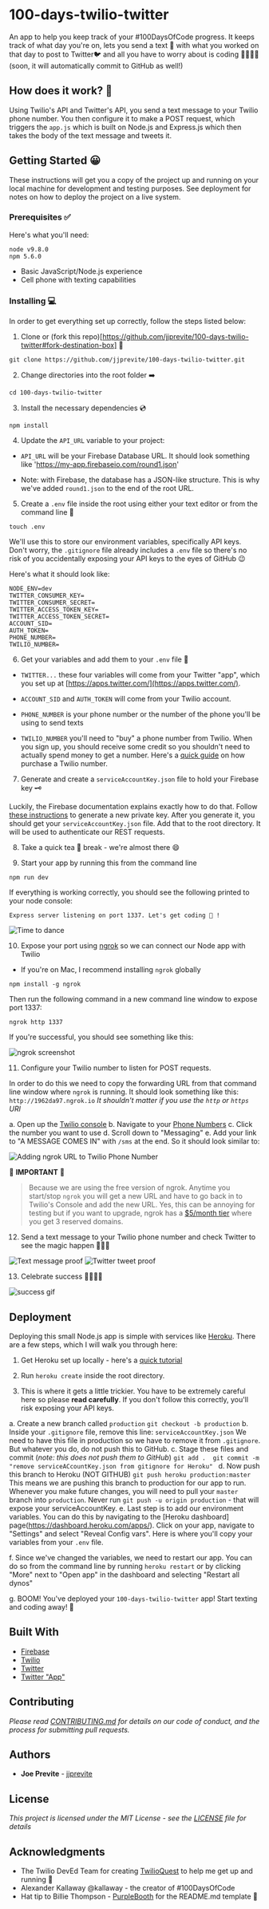 # 100-days-twilio-twitter

An app to help you keep track of your #100DaysOfCode progress. It keeps track of what day you're on, lets you send a text 📱 with what you worked on that day to post to Twitter🐦 and all you have to worry about is coding 🕺🏻💃🏻 (soon, it will automatically commit to GitHub as well!)

## How does it work? 🤔

Using Twilio's API and Twitter's API, you send a text message to your Twilio phone number. You then configure it to make a POST request, which triggers the `app.js` which is built on Node.js and Express.js which then takes the body of the text message and tweets it.

## Getting Started 😀

These instructions will get you a copy of the project up and running on your local machine for development and testing purposes. See deployment for notes on how to deploy the project on a live system.

### Prerequisites ✅

Here's what you'll need:

```
node v9.8.0
npm 5.6.0
```

* Basic JavaScript/Node.js experience
* Cell phone with texting capabilities

### Installing 💻

In order to get everything set up correctly, follow the steps listed below:

1.  Clone or (fork this repo)[https://github.com/jjprevite/100-days-twilio-twitter#fork-destination-box] 🍴

```
git clone https://github.com/jjprevite/100-days-twilio-twitter.git
```

2.  Change directories into the root folder ➡️

```
cd 100-days-twilio-twitter
```

3.  Install the necessary dependencies 💿

```
npm install
```

4.  Update the `API_URL` variable to your project:

* `API_URL` will be your Firebase Database URL. It should look something like 'https://my-app.firebaseio.com/round1.json'

- Note: with Firebase, the database has a JSON-like structure. This is why we've added `round1.json` to the end of the root URL.

5.  Create a `.env` file inside the root using either your text editor or from the command line 📁

```
touch .env
```

We'll use this to store our environment variables, specifically API keys. Don't worry, the `.gitignore` file already includes a `.env` file so there's no risk of you accidentally exposing your API keys to the eyes of GitHub 😉

Here's what it should look like:

```
NODE_ENV=dev
TWITTER_CONSUMER_KEY=
TWITTER_CONSUMER_SECRET=
TWITTER_ACCESS_TOKEN_KEY=
TWITTER_ACCESS_TOKEN_SECRET=
ACCOUNT_SID=
AUTH_TOKEN=
PHONE_NUMBER=
TWILIO_NUMBER=
```

6.  Get your variables and add them to your `.env` file 📝

* `TWITTER...` these four variables will come from your Twitter "app", which you set up at [https://apps.twitter.com/](https://apps.twitter.com/).

* `ACCOUNT_SID` and `AUTH_TOKEN` will come from your Twilio account.

* `PHONE_NUMBER` is your phone number or the number of the phone you'll be using to send texts

* `TWILIO_NUMBER` you'll need to "buy" a phone number from Twilio. When you sign up, you should receive some credit so you shouldn't need to actually spend money to get a number. Here's a [quick guide](https://support.twilio.com/hc/en-us/articles/223135247-How-to-Search-for-and-Purchase-Twilio-Phone-Numbers-from-Console) on how purchase a Twilio number.

7.  Generate and create a `serviceAccountKey.json` file to hold your Firebase key 🗝

Luckily, the Firebase documentation explains exactly how to do that. Follow [these instructions](https://firebase.google.com/docs/database/rest/auth#generate_an_access_token) to generate a new private key. After you generate it, you should get your `serviceAccountKey.json` file. Add that to the root directory. It will be used to authenticate our REST requests.

8.  Take a quick tea 🍵 break - we're almost there 😄

9.  Start your app by running this from the command line

```
npm run dev
```

If everything is working correctly, you should see the following printed to your node console:

```
Express server listening on port 1337. Let's get coding 🎉 !
```

![Time to dance](https://media.giphy.com/media/l3V0lsGtTMSB5YNgc/giphy.gif)

10. Expose your port using [ngrok](https://ngrok.com/) so we can connect our Node app with Twilio

* If you're on Mac, I recommend installing `ngrok` globally

```
npm install -g ngrok
```

Then run the following command in a new command line window to expose port 1337:

```
ngrok http 1337
```

If you're successful, you should see something like this:

![ngrok screenshot](https://i.imgur.com/WRJ2rZH.png)

11. Configure your Twilio number to listen for POST requests.

In order to do this we need to copy the forwarding URL from that command line window where `ngrok` is running. It should look something like this: `http://1962da97.ngrok.io` _It shouldn't matter if you use the `http` or `https` URl_

a. Open up the [Twilio console](https://www.twilio.com/console)
b. Navigate to your [Phone Numbers](https://www.twilio.com/console/phone-numbers/incoming)
c. Click the number you want to use
d. Scroll down to "Messaging"
e. Add your link to "A MESSAGE COMES IN" with `/sms` at the end. So it should look similar to:

![Adding ngrok URL to Twilio Phone Number](https://i.imgur.com/c5KWmx9.png)

🛑 **IMPORTANT** 🛑

> Because we are using the free version of ngrok. Anytime you start/stop `ngrok` you will get a new URL and have to go back in to Twilio's Console and add the new URL. Yes, this can be annoying for testing but if you want to upgrade, ngrok has a [$5/month tier](https://ngrok.com/pricing) where you get 3 reserved domains.

12. Send a text message to your Twilio phone number and check Twitter to see the magic happen 🧙🏼‍♂️

![Text message proof](https://i.imgur.com/hCjwP1E.png)
![Twitter tweet proof](https://i.imgur.com/AjIlovC.png)

13. Celebrate success 🕺🏻💃🏻

![success gif](https://media.giphy.com/media/2vA33ikUb0Qz6/giphy.gif)

## Deployment

Deploying this small Node.js app is simple with services like [Heroku](http://www.heroku.com/). There are a few steps, which I will walk you through here:

1. Get Heroku set up locally - here's a [quick tutorial](https://devcenter.heroku.com/articles/getting-started-with-nodejs)
2. Run `heroku create` inside the root directory.

3. This is where it gets a little trickier. You have to be extremely careful here so please **read carefully**. If you don't follow this correctly, you'll risk exposing your API keys.

  a. Create a new branch called `production` 
      ```
      git checkout -b production
      ```
  b. Inside your `.gitignore` file, remove this line:
      ```
      serviceAccountKey.json
      ```
      We need to have this file in production so we have to remove it from `.gitignore`. But whatever you do, do not push this       to GitHub.
  c. Stage these files and commit (*note: this does not push them to GitHub*)
     ```
     git add . 
     git commit -m "remove serviceACcountKey.json from gitignore for Heroku" 
     ```
  d. Now push this branch to Heroku (NOT GITHUB)
     ```
     git push heroku production:master
     ```
     This means we are pushing this branch to production for our app to run. Whenever you make future changes, you will need        to pull your `master` branch into `production`. Never run `git push -u origin production` - that will expose your              serviceAccountKey. 
  e. Last step is to add our environment variables. You can do this by navigating to the [Heroku dashboard] page(https://dashboard.heroku.com/apps/). Click on your app, navigate to "Settings" and select "Reveal Config vars". Here is where you'll copy your variables from your `.env` file. 
  
  f. Since we've changed the variables, we need to restart our app. You can do so from the command line by running `heroku restart` or by clicking "More" next to "Open app" in the dashboard and selecting "Restart all dynos"
  
  g. BOOM! You've deployed your `100-days-twilio-twitter` app! Start texting and coding away! 🤪


## Built With

* [Firebase](https://firebase.google.com/)
* [Twilio](https://www.twilio.com/try-twilio)
* [Twitter](https://twitter.com/)
* [Twitter "App"](https://apps.twitter.com/)

## Contributing

_Please read [CONTRIBUTING.md](https://github.com/jjprevite/100-days-twilio-twitter/blob/master/CONTRIBUTING.md) for details on our code of conduct, and the process for submitting pull requests._

## Authors

* **Joe Previte** - [jjprevite](https://github.com/jjprevite)

## License

_This project is licensed under the MIT License - see the [LICENSE](https://github.com/jjprevite/100-days-twilio-twitter/blob/master/LICENSE) file for details_

## Acknowledgments

* The Twilio DevEd Team for creating [TwilioQuest](https://www.twilio.com/quest) to help me get up and running 🤗
* Alexander Kallaway @kallaway - the creator of #100DaysOfCode
* Hat tip to Billie Thompson - [PurpleBooth](https://github.com/PurpleBooth) for the README.md template 🎩
